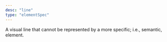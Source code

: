 ```yaml
---
desc: "line"
type: "elementSpec"
---
```


A visual line that cannot be represented by a more specific; i.e., semantic,
element.